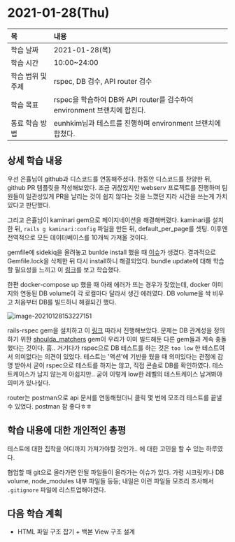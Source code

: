 # 2021-01-28\(Thu\)

| 목 | 내용 |
| :--- | :--- |
| 학습 날짜 | 2021-01-28\(목\) |
| 학습 시간 | 10:00~24:00 |
| 학습 범위 및 주제 | rspec, DB 검수, API router 검수 |
| 학습 목표 | rspec을 학습하여 DB와 API router를 검수하여 environment 브랜치에 합친다. |
| 동료 학습 방법 | eunhkim님과 테스트를 진행하며 environment 브랜치에 합쳤다. |

## 상세 학습 내용

우선 은휼님이 github과 디스코드를 연동해주셨다. 한동안 디스코드를 찬양한 뒤, github PR 템플릿을 작성해보았다. 조금 귀찮았지만 webserv 프로젝트를 진행하며 팀원들이 일관성있게 PR을 날리는 것이 쉽지 않다는 것을 느꼈던 지라 시간을 쓰는게 가치있다고 판단했다.

그리고 은휼님이 kaminari gem으로 페이지네이션을 해결해버렸다. kaminari를 설치한 뒤, `rails g kaminari:config` 파일을 만든 뒤, default\_per\_page를 셋팅. 이후엔 전역적으로 모든 데이터베이스를 10개씩 가져올 것이다.

gemfile에 sidekiq을 올려놓고 bunlde install 했을 때 [이슈](https://github.com/rubygems/bundler/issues/1767)가 생겼다. 결과적으로 Gemfile.lock을 삭제한 뒤 다시 install하니 해결되었다. bundle update에 대해 학습할 필요성을 느끼고 이 [링크](https://bundler.io/v1.2/man/bundle-update.1.html)를 보고 학습했다.

한편 docker-compose up 했을 때 아래 에러가 뜨는 경우가 잦았는데, docker 이미지와 연동된 DB volume이 각 로컬마다 달라서 생긴 에러였다. DB volume을 싹 비우고 처음부터 DB를 빌드하니 해결되긴 했다.

![image-20210128153227151](file:///Users/humblego/Library/Application%20Support/typora-user-images/image-20210128153227151.png?lastModify=1612085885)

rails-rspec gem을 설치하고 이 [링크](https://semaphoreci.com/community/tutorials/how-to-test-rails-models-with-rspec) 따라서 진행해보았다. 문제는 DB 관계성을 정의하기 위한 [shoulda\_matchers](https://github.com/thoughtbot/shoulda-matchers) gem이 우리가 이미 빌드해둔 다른 gem들과 계속 충돌했다는 것이다. 흠.. 거기다가 rspec으로 DB 테스트를 하는 것은 `too low` 한 테스트여서 의미없다는 의견이 있었다. 테스트는 '액션'에 기반을 뒀을 때 의미있다는 관점에 감명 받아서 굳이 rspec으로 테스트를 하지는 않고, 직접 콘솔로 DB를 확인하였다. 테스트케이스가 남지 않는게 아쉽지만.. 굳이 이렇게 low한 레벨의 테스트케이스 남겨봐야 의미가 있나싶다.

router는 postman으로 api 문서를 연동해뒀더니 클릭 몇 번에 모조리 테스트를 끝낼 수 있었다. postman 참 좋다ㅎㅎ

## 학습 내용에 대한 개인적인 총평

테스트에 대한 집착을 어디까지 가져가야할 것인가.. 에 대한 고민을 할 수 있는 하루였다.

협업할 때 git으로 올라가면 안될 파일들이 올라가는 이슈가 있다. 가령 시크릿키나 DB volume, node\_modules 내부 파일들 등등; 내일은 이런 파일들 모조리 조사해서 `.gitignore` 파일에 리스트업해야겠다.

## 다음 학습 계획

* HTML 파일 구조 잡기 + 백본 View 구조 설계


